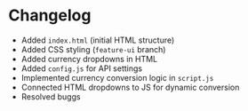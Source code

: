 # Changelog

- Added `index.html` (initial HTML structure)
- Added CSS styling (`feature-ui` branch)
- Added currency dropdowns in HTML
- Added `config.js` for API settings
- Implemented currency conversion logic in `script.js`
- Connected HTML dropdowns to JS for dynamic conversion
- Resolved buggs

